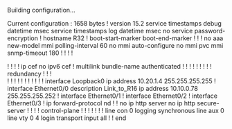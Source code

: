 Building configuration...

Current configuration : 1658 bytes
!
version 15.2
service timestamps debug datetime msec
service timestamps log datetime msec
no service password-encryption
!
hostname R32
!
boot-start-marker
boot-end-marker
!
!
!
no aaa new-model
mmi polling-interval 60
no mmi auto-configure
no mmi pvc
mmi snmp-timeout 180
!
!
!
!         


!
!
!
!
ip cef
no ipv6 cef
!
multilink bundle-name authenticated
!
!
!
!
!
!
!
!
!
redundancy
!
!
!         
!
!
!
!
!
!
!
!
!
!
!
interface Loopback0
 ip address 10.20.1.4 255.255.255.255
!
interface Ethernet0/0
 description Link_to_R16
 ip address 10.10.0.78 255.255.255.252
!
interface Ethernet0/1
!
interface Ethernet0/2
!
interface Ethernet0/3
!
ip forward-protocol nd
!
!
no ip http server
no ip http secure-server
!
!
!
!
control-plane
!
!
!
!
!
!
!
line con 0
 logging synchronous
line aux 0
line vty 0 4
 login
 transport input all
!
!
end